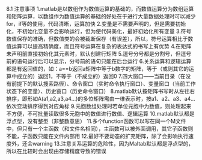 8.1  注意事项
1.matlab是以数组作为数值运算的基础的，而数值运算分为数组运算和矩阵运算，以数组作为数值运算的基础的好处在于进行大量数据处理时可以减少for，if等的使用，代码清晰，运算加快
2.变量是不需要声明的，但是需要初始化，不初始化变量不会影响运行，但为使代码美化，最好初始化所有变量
3.符号数值保存的准确，但数值类的会被截断保存（有误差），所以，符号运算相比于数值运算可以提高精确度，而且符号运算在复杂的表达式的书写上有优势
4.在矩阵未声明前直接初始化其元素时，默认创建行矩阵
5.逗号分号都是分割号，但逗号前的语句运行后可以显示，分号前的语句只能在后台运行
6.关系运算和逻辑运算都是有返回值的，如：a==b返回a矩阵中等于b数字的矩阵，等于（或则其它的运算中成立的）返回1，不等于（不成立的）返回0
7.四大窗口——当前目录（在没有前提下的默认搜索路径）、命令窗口（实时命令执行窗口）、变量窗口（当前工作状态下的变量）、历史窗口（历史命令窗口）
8.matlab默认按矩阵书写时从左往右排序，即形如A(a1,a2,a3,a4...)的多位矩阵需由一维表示时，按a1、a2、a3、a4...依次变动排序得到对应角标
9.元胞数组处理时若单位元胞中为数值，则处理起来不方便，不可批量读取很多元胞中的数值进行数值、逻辑运算
10.matlab默认都是浮点型，没有整型（非整数意思）
11.多个function函数可以写在同一个M文件中，但只有一个主函数（和文件名相同），主函数可以被外面调用，其它子函数则不能，子函数只能在文件内部用
12.最好不要动态的扩充矩阵，除了会影响执行速度外，还会warning
13.注意关系运算的危险性，因为Maltab默认都是浮点型的，所以在比较时会出现由存储精度导致的错误